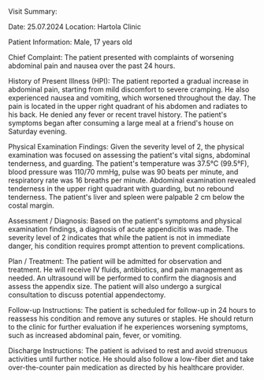 Visit Summary:

Date: 25.07.2024
Location: Hartola Clinic

Patient Information:
Male, 17 years old

Chief Complaint:
The patient presented with complaints of worsening abdominal pain and nausea over the past 24 hours.

History of Present Illness (HPI):
The patient reported a gradual increase in abdominal pain, starting from mild discomfort to severe cramping. He also experienced nausea and vomiting, which worsened throughout the day. The pain is located in the upper right quadrant of his abdomen and radiates to his back. He denied any fever or recent travel history. The patient's symptoms began after consuming a large meal at a friend's house on Saturday evening.

Physical Examination Findings:
Given the severity level of 2, the physical examination was focused on assessing the patient's vital signs, abdominal tenderness, and guarding. The patient's temperature was 37.5°C (99.5°F), blood pressure was 110/70 mmHg, pulse was 90 beats per minute, and respiratory rate was 16 breaths per minute. Abdominal examination revealed tenderness in the upper right quadrant with guarding, but no rebound tenderness. The patient's liver and spleen were palpable 2 cm below the costal margin.

Assessment / Diagnosis:
Based on the patient's symptoms and physical examination findings, a diagnosis of acute appendicitis was made. The severity level of 2 indicates that while the patient is not in immediate danger, his condition requires prompt attention to prevent complications.

Plan / Treatment:
The patient will be admitted for observation and treatment. He will receive IV fluids, antibiotics, and pain management as needed. An ultrasound will be performed to confirm the diagnosis and assess the appendix size. The patient will also undergo a surgical consultation to discuss potential appendectomy.

Follow-up Instructions:
The patient is scheduled for follow-up in 24 hours to reassess his condition and remove any sutures or staples. He should return to the clinic for further evaluation if he experiences worsening symptoms, such as increased abdominal pain, fever, or vomiting.

Discharge Instructions:
The patient is advised to rest and avoid strenuous activities until further notice. He should also follow a low-fiber diet and take over-the-counter pain medication as directed by his healthcare provider.